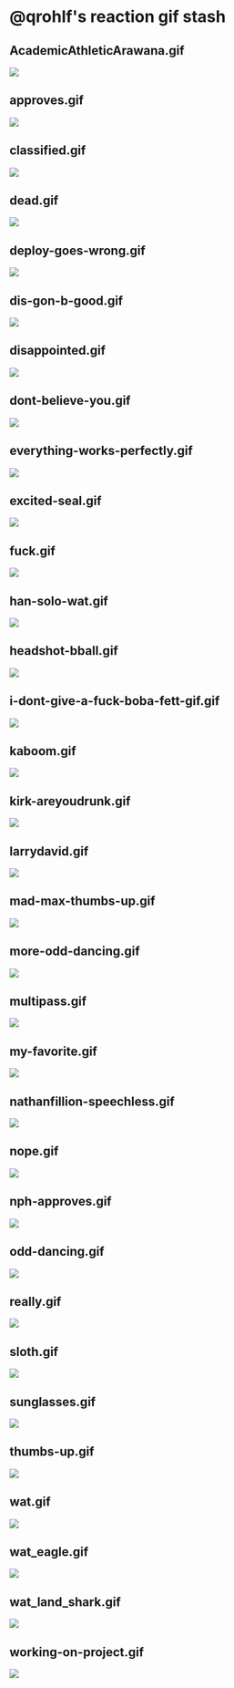 # @qrohlf's reaction gif stash

## AcademicAthleticArawana.gif

![](AcademicAthleticArawana.gif)

## approves.gif

![](approves.gif)

## classified.gif

![](classified.gif)

## dead.gif

![](dead.gif)

## deploy-goes-wrong.gif

![](deploy-goes-wrong.gif)

## dis-gon-b-good.gif

![](dis-gon-b-good.gif)

## disappointed.gif

![](disappointed.gif)

## dont-believe-you.gif

![](dont-believe-you.gif)

## everything-works-perfectly.gif

![](everything-works-perfectly.gif)

## excited-seal.gif

![](excited-seal.gif)

## fuck.gif

![](fuck.gif)

## han-solo-wat.gif

![](han-solo-wat.gif)

## headshot-bball.gif

![](headshot-bball.gif)

## i-dont-give-a-fuck-boba-fett-gif.gif

![](i-dont-give-a-fuck-boba-fett-gif.gif)

## kaboom.gif

![](kaboom.gif)

## kirk-areyoudrunk.gif

![](kirk-areyoudrunk.gif)

## larrydavid.gif

![](larrydavid.gif)

## mad-max-thumbs-up.gif

![](mad-max-thumbs-up.gif)

## more-odd-dancing.gif

![](more-odd-dancing.gif)

## multipass.gif

![](multipass.gif)

## my-favorite.gif

![](my-favorite.gif)

## nathanfillion-speechless.gif

![](nathanfillion-speechless.gif)

## nope.gif

![](nope.gif)

## nph-approves.gif

![](nph-approves.gif)

## odd-dancing.gif

![](odd-dancing.gif)

## really.gif

![](really.gif)

## sloth.gif

![](sloth.gif)

## sunglasses.gif

![](sunglasses.gif)

## thumbs-up.gif

![](thumbs-up.gif)

## wat.gif

![](wat.gif)

## wat_eagle.gif

![](wat_eagle.gif)

## wat_land_shark.gif

![](wat_land_shark.gif)

## working-on-project.gif

![](working-on-project.gif)

